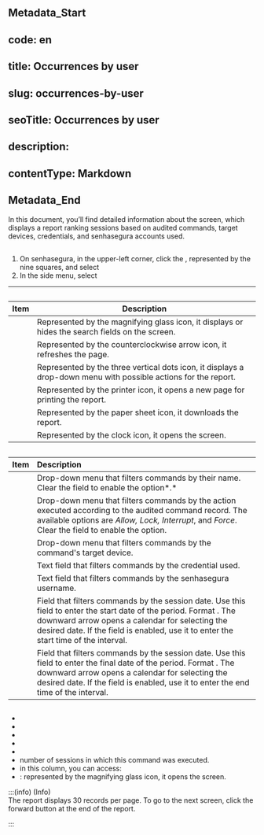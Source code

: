 ## Metadata_Start 
## code: en
## title: Occurrences by user 
## slug: occurrences-by-user 
## seoTitle: Occurrences by user 
## description:  
## contentType: Markdown 
## Metadata_End
In this document, you’ll find detailed information about the  screen, which displays a report ranking sessions based on audited commands, target devices, credentials, and senhasegura accounts used.

## 

1. On senhasegura, in the upper-left corner, click the , represented by the nine squares, and select   
2. In the side menu, select 
***

## 

| Item | Description |
| ----- | ----- |
|  | Represented by the magnifying glass icon, it displays or hides the search fields on the screen. |
|  | Represented by the counterclockwise arrow icon, it refreshes the page. |
|  | Represented by the three vertical dots icon, it displays a drop-down menu with possible actions for the report. |
|  | Represented by the printer icon, it opens a new page for printing the report. |
|  | Represented by the paper sheet icon, it downloads the report. |
|  | Represented by the clock icon, it opens the  screen. |

## 

| Item | Description |
| :---- | :---- |
|  | Drop-down menu that filters commands by their name. Clear the field to enable the  option*.* |
|  | Drop-down menu that filters commands by the action executed according to the audited command record. The available options are *Allow, Lock, Interrupt*, and *Force*. Clear the field to enable the  option.   |
|  | Drop-down menu that filters commands by the command's target device. |
|  | Text field that filters commands by the credential used. |
|  | Text field that filters commands by the senhasegura username.  |
|  | Field that filters commands by the session date. Use this field to enter the start date of the period. Format . The downward arrow opens a calendar for selecting the desired date.  If the  field is enabled, use it to enter the start time of the interval. |
|  | Field that filters commands by the session date. Use this field to enter the final date of the period. Format . The downward arrow opens a calendar for selecting the desired date.  If the  field is enabled, use it to enter the end time of the interval.  |

## 

*   
*   
*   
*   
*   
*  number of sessions in which this command was executed.  
*  in this column, you can access:  
  * : represented by the magnifying glass icon, it opens the  screen.  
    

:::(info) (Info)  
The report displays 30 records per page. To go to the next screen, click the forward button at the end of the report.

:::
